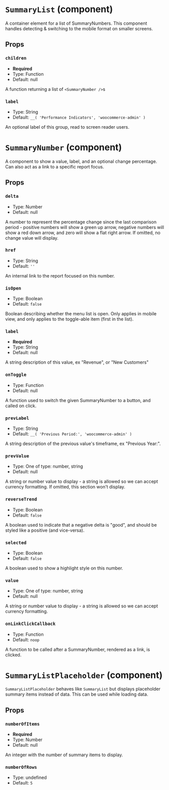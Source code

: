 `SummaryList` (component)
=========================

A container element for a list of SummaryNumbers. This component handles detecting & switching to
the mobile format on smaller screens.



Props
-----

### `children`

- **Required**
- Type: Function
- Default: null

A function returning a list of `<SummaryNumber />`s

### `label`

- Type: String
- Default: `__( 'Performance Indicators', 'woocommerce-admin' )`

An optional label of this group, read to screen reader users.

`SummaryNumber` (component)
===========================

A component to show a value, label, and an optional change percentage. Can also act as a link to a specific report focus.



Props
-----

### `delta`

- Type: Number
- Default: null

A number to represent the percentage change since the last comparison period - positive numbers will show
a green up arrow, negative numbers will show a red down arrow, and zero will show a flat right arrow.
If omitted, no change value will display.

### `href`

- Type: String
- Default: `''`

An internal link to the report focused on this number.

### `isOpen`

- Type: Boolean
- Default: `false`

Boolean describing whether the menu list is open. Only applies in mobile view,
and only applies to the toggle-able item (first in the list).

### `label`

- **Required**
- Type: String
- Default: null

A string description of this value, ex "Revenue", or "New Customers"

### `onToggle`

- Type: Function
- Default: null

A function used to switch the given SummaryNumber to a button, and called on click.

### `prevLabel`

- Type: String
- Default: `__( 'Previous Period:', 'woocommerce-admin' )`

A string description of the previous value's timeframe, ex "Previous Year:".

### `prevValue`

- Type: One of type: number, string
- Default: null

A string or number value to display - a string is allowed so we can accept currency formatting.
If omitted, this section won't display.

### `reverseTrend`

- Type: Boolean
- Default: `false`

A boolean used to indicate that a negative delta is "good", and should be styled like a positive (and vice-versa).

### `selected`

- Type: Boolean
- Default: `false`

A boolean used to show a highlight style on this number.

### `value`

- Type: One of type: number, string
- Default: null

A string or number value to display - a string is allowed so we can accept currency formatting.

### `onLinkClickCallback`

- Type: Function
- Default: `noop`

A function to be called after a SummaryNumber, rendered as a link, is clicked.

`SummaryListPlaceholder` (component)
====================================

`SummaryListPlaceholder` behaves like `SummaryList` but displays placeholder summary items instead of data.
This can be used while loading data.

Props
-----

### `numberOfItems`

- **Required**
- Type: Number
- Default: null

An integer with the number of summary items to display.

### `numberOfRows`

- Type: undefined
- Default: `5`


